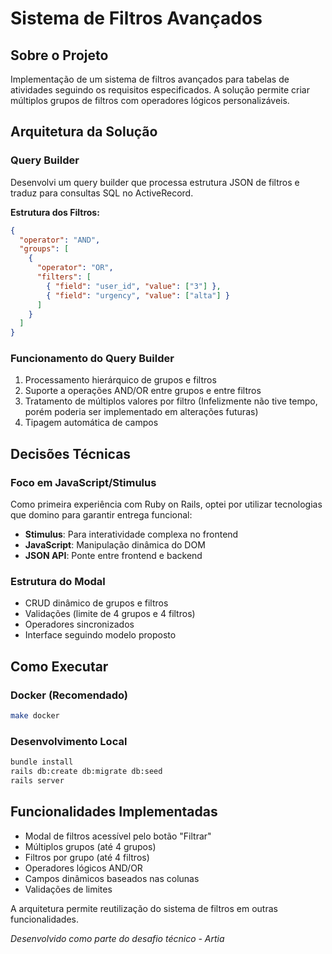 # Sistema de Filtros Avançados

## Sobre o Projeto

Implementação de um sistema de filtros avançados para tabelas de atividades seguindo os requisitos especificados. A solução permite criar múltiplos grupos de filtros com operadores lógicos personalizáveis.

## Arquitetura da Solução

### Query Builder

Desenvolvi um query builder que processa estrutura JSON de filtros e traduz para consultas SQL no ActiveRecord.

**Estrutura dos Filtros:**
```json
{
  "operator": "AND",
  "groups": [
    {
      "operator": "OR", 
      "filters": [
        { "field": "user_id", "value": ["3"] },
        { "field": "urgency", "value": ["alta"] }
      ]
    }
  ]
}
```

### Funcionamento do Query Builder

1. Processamento hierárquico de grupos e filtros
2. Suporte a operações AND/OR entre grupos e entre filtros  
3. Tratamento de múltiplos valores por filtro (Infelizmente não tive tempo, porém poderia ser implementado em alterações futuras)
4. Tipagem automática de campos

## Decisões Técnicas

### Foco em JavaScript/Stimulus

Como primeira experiência com Ruby on Rails, optei por utilizar tecnologias que domino para garantir entrega funcional:

- **Stimulus**: Para interatividade complexa no frontend
- **JavaScript**: Manipulação dinâmica do DOM
- **JSON API**: Ponte entre frontend e backend

### Estrutura do Modal

- CRUD dinâmico de grupos e filtros
- Validações (limite de 4 grupos e 4 filtros)
- Operadores sincronizados
- Interface seguindo modelo proposto

## Como Executar

### Docker (Recomendado)

```bash
make docker
```

### Desenvolvimento Local

```bash
bundle install
rails db:create db:migrate db:seed  
rails server
```

## Funcionalidades Implementadas

- Modal de filtros acessível pelo botão "Filtrar"
- Múltiplos grupos (até 4 grupos)
- Filtros por grupo (até 4 filtros) 
- Operadores lógicos AND/OR
- Campos dinâmicos baseados nas colunas
- Validações de limites

A arquitetura permite reutilização do sistema de filtros em outras funcionalidades.

*Desenvolvido como parte do desafio técnico - Artia*
